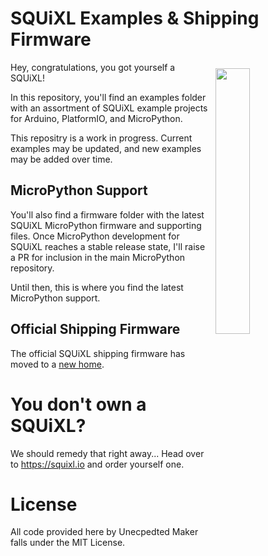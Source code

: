 # SQUiXL Examples & Shipping Firmware
<img src="https://d2j6dbq0eux0bg.cloudfront.net/images/90477757/4909595982.jpg" style="float:right; padding:10px; width:33%; height:33%;">
Hey, congratulations, you got yourself a SQUiXL!

In this repository, you'll find an examples folder with an assortment of SQUiXL example projects for Arduino, PlatformIO, and MicroPython.

This repositry is a work in progress. Current examples may be updated, and new examples may be added over time.

## MicroPython Support
You'll also find a firmware folder with the latest SQUiXL MicroPython firmware and supporting files. Once MicroPython development for SQUiXL reaches a stable release state, I'll raise a PR for inclusion in the main MicroPython repository.

Until then, this is where you find the latest MicroPython support.

## Official Shipping Firmware
The official SQUiXL shipping firmware has moved to a [new home](https://github.com/UnexpectedMaker/SQUiXL-DevOS).

# You don't own a SQUiXL?
We should remedy that right away... Head over to https://squixl.io and order yourself one.

# License
All code provided here by Unecpedted Maker falls under the MIT License.